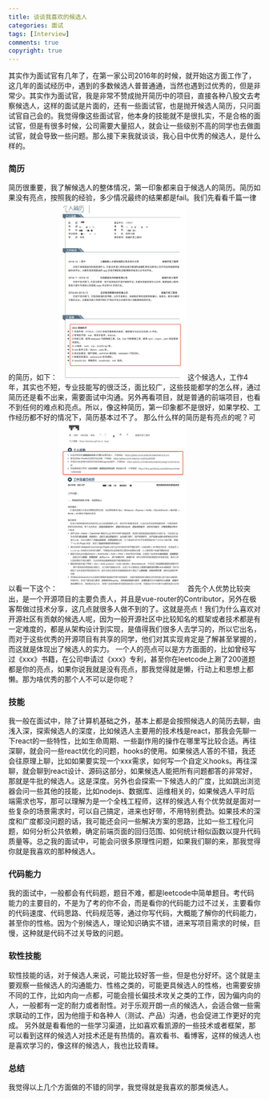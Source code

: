 ```yaml
---
title: 谈谈我喜欢的候选人
categories: 面试
tags: [Interview]
comments: true
copyright: true
---
```


其实作为面试官有几年了，在第一家公司2016年的时候，就开始这方面工作了，这几年的面试经历中，遇到的多数候选人普普通通，当然也遇到过优秀的，但是非常少。其实作为面试官，我是非常不赞成抛开简历中的项目，直接各种八股文去考察候选人，这样的面试是片面的，还有一些面试官，也是抛开候选人简历，只问面试官自己会的。我觉得像这些面试官，他本身的技能就不是很扎实，不是合格的面试官，但是有很多时候，公司需要大量招人，就会让一些级别不高的同学也去做面试官，就会导致一些问题。那么接下来我就谈谈，我心目中优秀的候选人，是什么样的。

### 简历
简历很重要，我了解候选人的整体情况，第一印象都来自于候选人的简历。简历如果没有亮点，按照我的经验，多少情况最终的结果都是fail。我们先看看千篇一律的简历，如下：
<img src="/images/interview/jianli1.png" width="50%">
这个候选人，工作4年，其实也不短，专业技能写的很泛泛，面比较广，这些技能都学的怎么样，通过简历还是看不出来，需要面试中沟通。另外再看项目，就是普通的前端项目，也看不到任何的难点和亮点。所以，像这种简历，第一印象都不是很好，如果学校、工作经历都不好的情况下，简历基本过不了。
那么什么样的简历是有亮点的呢？可以看一下这个：
<img src="/images/interview/jianli2.png" width="50%">
首先个人优势比较突出，是一个开源项目的主要负责人，并且是vue-router的Contributor，另外在极客帮做过技术分享，这几点就很多人做不到的了。这就是亮点！我们为什么喜欢对开源社区有贡献的候选人呢，因为一般开源社区中比较知名的框架或者技术都是有一定难度的，都是从架构设计到实现，是值得我们很多人去学习的，所以它出名，而对于这些优秀的开源项目有共享的同学，他们对其实现肯定是了解甚至掌握的，而这就是体现出了候选人的实力。
一个人的亮点可以是方方面面的，比如曾经写过《xxx》书籍，在公司申请过《xxx》专利，甚至你在leetcode上涮了200道题都是你的亮点，如果你说我就是没有亮点，那我觉得就是懒，行动上和思想上都懒。那为啥优秀的那个人不可以是你呢？

### 技能
我一般在面试中，除了计算机基础之外，基本上都是会按照候选人的简历去聊，由浅入深，探索候选人的深度，比如候选人主要用的技术栈是react，那我会先聊一下react的一些特性，比如生命周期、一些副作用的操作在哪里写比较合适。再往深聊，就会问一些react优化的问题，hooks的使用。如果候选人答的不错，我还会往原理上聊，比如如果要实现一个xxx需求，如何写一个自定义hooks。再往深聊，就会聊到react设计、源码这部分，如果候选人能把所有问题都答的非常好，那就是牛批的候选人。这是深度。另外也会探索一下候选人的广度，比如跳出浏览器会问一些其他的技能，比如nodejs、数据库、运维相关的，如果候选人平时后端需求也写，那可以理解为是一个全栈工程师，这样的候选人有个优势就是面对一些复杂的场景需求时，可以自己搞定，进来也好带，不用特别费劲。如果技术的深度和广度都没问题的话，我可能还会问一些解决方案的思路，比如一些工程化问题，如何分析公共依赖，确定前端页面的回归范围、如何统计相似函数以提升代码质量等。总之我的面试中，可能会问很多原理性问题，如果我们聊的来，那我觉得你就是我喜欢的那种候选人。

### 代码能力
我的面试中，一般都会有代码题，题目不难，都是leetcode中简单题目。考代码能力的主要目的，不是为了考的你不会，而是看你的代码能力过不过关，主要看你的代码速度、代码思路、代码规范等，通过你写代码，大概能了解你的代码能力，甚至你的性格。因为个别候选人，理论知识确实不错，进来写项目需求的时候，巨慢，这种就是代码不过关导致的问题。

### 软性技能
软性技能的话，对于候选人来说，可能比较好答一些，但是也分好坏。这个就是主要观察一些候选人的沟通能力、性格之类的，可能更具候选人的性格，也需要安排不同的工作，比如内向一点都，可能会擅长偏技术攻关之类的工作，因为偏内向的人，一般都有一定的耐力或者耐性。对于乐观开朗一点的候选人，会适合做一些需求联动的工作，因为他擅于和各种人（测试、产品）沟通，也会促进工作更好的完成。
另外就是看看他的一些学习渠道，比如喜欢看凯源的一些技术或者框架，那可以看到这样的候选人对技术还是有热情的。喜欢看书、看博客，这样的候选人也是喜欢学习的，像这样的候选人，我也比较青睐。

### 总结
我觉得以上几个方面做的不错的同学，我觉得就是我喜欢的那类候选人。

